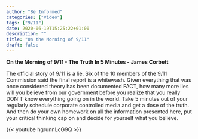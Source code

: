 ```yaml
---
author: "Be Informed"
categories: ["Video"]
tags: ["9/11"]
date: 2020-06-19T15:25:22+01:00
description: ""
title: "On the Morning of 9/11"
draft: false
---
```

**On the Morning of 9/11 - The Truth In 5 Minutes - James Corbett**

The official story of 9/11 is a lie. Six of the 10 members of the 9/11 Commission said the final report is a whitewash. Given everything that was once considered theory has been documented FACT, how many more lies will you believe from our government before you realize that you really DON'T know everything going on in the world. Take 5 minutes out of your regularly schedule corporate controlled media and get a dose of the truth. And then do your own homework on all the information presented here, put your critical thinking cap on and decide for yourself what you believe.

{{< youtube hgrunnLcG9Q >}}
